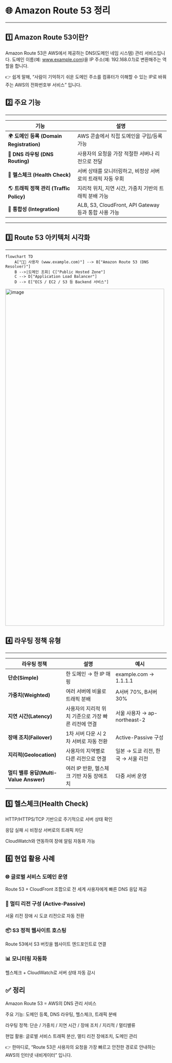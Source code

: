 # 🌐 Amazon Route 53 정리

---

## 1️⃣ Amazon Route 53이란?

Amazon Route 53은 AWS에서 제공하는 DNS(도메인 네임 시스템) 관리 서비스입니다.
도메인 이름(예: www.example.com)을 IP 주소(예: 192.168.0.1)로 변환해주는 역할을 합니다.

👉 쉽게 말해,
“사람이 기억하기 쉬운 도메인 주소를 컴퓨터가 이해할 수 있는 IP로 바꿔주는 AWS의 전화번호부 서비스” 입니다.

## 2️⃣ 주요 기능

---

| 기능                                  | 설명                                           |
| ----------------------------------- | -------------------------------------------- |
| 🌍 **도메인 등록 (Domain Registration)** | AWS 콘솔에서 직접 도메인을 구입/등록 가능                    |
| 🔁 **DNS 라우팅 (DNS Routing)**        | 사용자의 요청을 가장 적절한 서버나 리전으로 전달                  |
| 🧭 **헬스체크 (Health Check)**          | 서버 상태를 모니터링하고, 비정상 서버로의 트래픽 자동 우회            |
| 🌎 **트래픽 정책 관리 (Traffic Policy)**   | 지리적 위치, 지연 시간, 가중치 기반의 트래픽 분배 가능             |
| 🧱 **통합성 (Integration)**            | ALB, S3, CloudFront, API Gateway 등과 통합 사용 가능 |

---

## 3️⃣ Route 53 아키텍처 시각화

---

```mermaid
flowchart TD
    A["👩‍💻 사용자 (www.example.com)"] --> B["Amazon Route 53 (DNS Resolver)"]
    B -->|도메인 조회| C["Public Hosted Zone"]
    C --> D["Application Load Balancer"]
    D --> E["ECS / EC2 / S3 등 Backend 서비스"]
```

<img width="496" height="1050" alt="image" src="https://github.com/user-attachments/assets/d8bd6fea-d49d-4204-950d-f355635ae9c5" />


## 4️⃣ 라우팅 정책 유형

---

| 라우팅 정책                           | 설명                            | 예시                      |
| -------------------------------- | ----------------------------- | ----------------------- |
| **단순(Simple)**                   | 한 도메인 → 한 IP 매핑               | example.com → 1.1.1.1   |
| **가중치(Weighted)**                | 여러 서버에 비율로 트래픽 분배             | A서버 70%, B서버 30%        |
| **지연 시간(Latency)**               | 사용자의 지리적 위치 기준으로 가장 빠른 리전에 연결 | 서울 사용자 → ap-northeast-2 |
| **장애 조치(Failover)**              | 1차 서버 다운 시 2차 서버로 자동 전환       | Active-Passive 구성       |
| **지리적(Geolocation)**             | 사용자의 지역별로 다른 리전으로 연결          | 일본 → 도쿄 리전, 한국 → 서울 리전  |
| **멀티 밸류 응답(Multi-Value Answer)** | 여러 IP 반환, 헬스체크 기반 자동 장애조치     | 다중 서버 운영                |


## 5️⃣ 헬스체크(Health Check)

HTTP/HTTPS/TCP 기반으로 주기적으로 서버 상태 확인

응답 실패 시 비정상 서버로의 트래픽 차단

CloudWatch와 연동하여 장애 알림 자동화 가능

## 6️⃣ 현업 활용 사례

### 🌐 글로벌 서비스 도메인 운영

Route 53 + CloudFront 조합으로 전 세계 사용자에게 빠른 DNS 응답 제공

### 🏢 멀티 리전 구성 (Active-Passive)

서울 리전 장애 시 도쿄 리전으로 자동 전환

### 📦 S3 정적 웹사이트 호스팅

Route 53에서 S3 버킷을 웹사이트 엔드포인트로 연결

### 📊 모니터링 자동화

헬스체크 + CloudWatch로 서버 상태 자동 감시

## ✅ 정리

Amazon Route 53 = AWS의 DNS 관리 서비스

주요 기능: 도메인 등록, DNS 라우팅, 헬스체크, 트래픽 분배

라우팅 정책: 단순 / 가중치 / 지연 시간 / 장애 조치 / 지리적 / 멀티밸류

현업 활용: 글로벌 서비스 트래픽 분산, 멀티 리전 장애조치, 도메인 관리

👉 한마디로,
“Route 53은 사용자의 요청을 가장 빠르고 안전한 경로로 안내하는 AWS의 인터넷 내비게이터” 입니다.
